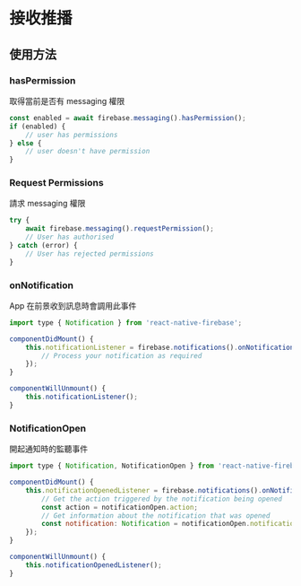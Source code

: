 # 接收推播

## 使用方法

### hasPermission

取得當前是否有 messaging 權限

```js
const enabled = await firebase.messaging().hasPermission();
if (enabled) {
    // user has permissions
} else {
    // user doesn't have permission
}
```

### Request Permissions

請求 messaging 權限

```js
try {
    await firebase.messaging().requestPermission();
    // User has authorised
} catch (error) {
    // User has rejected permissions
}
```

### onNotification

App 在前景收到訊息時會調用此事件

```js
import type { Notification } from 'react-native-firebase';

componentDidMount() {
    this.notificationListener = firebase.notifications().onNotification((notification: Notification) => {
        // Process your notification as required
    });
}

componentWillUnmount() {
    this.notificationListener();
}
```

### NotificationOpen

開起通知時的監聽事件

```js
import type { Notification, NotificationOpen } from 'react-native-firebase';

componentDidMount() {
    this.notificationOpenedListener = firebase.notifications().onNotificationOpened((notificationOpen: NotificationOpen) => {
        // Get the action triggered by the notification being opened
        const action = notificationOpen.action;
        // Get information about the notification that was opened
        const notification: Notification = notificationOpen.notification;
    });
}

componentWillUnmount() {
    this.notificationOpenedListener();
}
```


